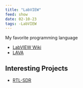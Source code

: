```yaml
---
title: "LabVIEW"
feed: show
date: 02-10-23
tags: -LabVIEW
---
```

My favorite programming language

- [LabVIEW Wiki](https://labviewwiki.org/wiki/Home)
- [LAVA](https://lavag.org/)

## Interesting Projects
- [RTL-SDR](notes/RTLSDR/LabVIEW-RTL-SDR-Resources.md)